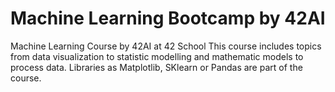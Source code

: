 # Machine Learning Bootcamp by 42AI
Machine Learning Course by 42AI at 42 School
This course includes topics from data visualization to statistic modelling and mathematic models to process data.
Libraries as Matplotlib, SKlearn or Pandas are part of the course.
